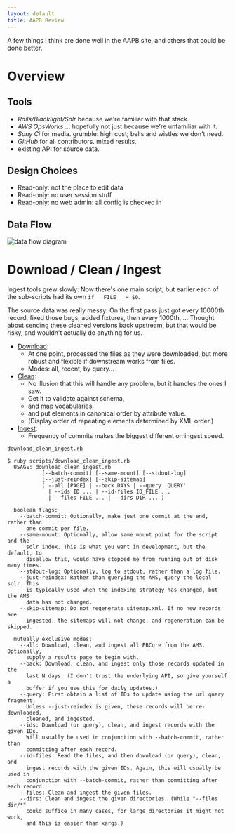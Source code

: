 ```yaml
---
layout: default
title: AAPB Review
---
```


A few things I think are done well in the AAPB site,
and others that could be done better.

<!--more-->

# Overview

## Tools

- *Rails/Blacklight/Solr* because we're familiar with that stack.
- *AWS OpsWorks* ... hopefully not just because we're unfamiliar with it.
- *Sony Ci* for media. grumble: high cost; bells and wistles we don't need.
- *GitHub* for all contributors. mixed results.
- existing API for source data.

## Design Choices

- Read-only: not the place to edit data
- Read-only: no user session stuff
- Read-only: no web admin: all config is checked in

## Data Flow

![data flow diagram](https://cdn.rawgit.com/WGBH/AAPB2/master/docs/aapb-data-flow.svg?v2)


# Download / Clean / Ingest

Ingest tools grew slowly: Now there's one main script, but earlier
each of the sub-scripts had its own `if __FILE__ = $0`.

The source data was really messy: On the first pass just got every 10000th 
record, fixed those bugs, added fixtures, then every 1000th, ... Thought about
sending these cleaned versions back upstream, but that would be risky, and 
wouldn't actually do anything for us.

- [Download](https://github.com/WGBH/AAPB2/blob/master/scripts/lib/downloader.rb):
  - At one point, processed the files as they were downloaded,
    but more robust and flexible if downstream works from files.
  - Modes: all, recent, by query...
- [Clean](https://github.com/WGBH/AAPB2/blob/master/scripts/lib/cleaner.rb): 
  - No illusion that this will handle any problem, but it handles the ones I saw.
  - Get it to validate against schema,
  - and [map vocabularies](https://github.com/WGBH/AAPB2/blob/master/app/models/vocab_map.rb),
  - and put elements in canonical order by attribute value.
  - (Display order of repeating elements determined by XML order.)
- [Ingest](https://github.com/WGBH/AAPB2/blob/master/scripts/lib/pb_core_ingester.rb):
  - Frequency of commits makes the biggest different on ingest speed.

[`download_clean_ingest.rb`](https://github.com/WGBH/AAPB2/blob/master/scripts/download_clean_ingest.rb)
```
$ ruby scripts/download_clean_ingest.rb
  USAGE: download_clean_ingest.rb
           [--batch-commit] [--same-mount] [--stdout-log]
           [--just-reindex] [--skip-sitemap]
           ( --all [PAGE] | --back DAYS | --query 'QUERY'
             | --ids ID ... | --id-files ID_FILE ...
             | --files FILE ... | --dirs DIR ... )

  boolean flags:
    --batch-commit: Optionally, make just one commit at the end, rather than
      one commit per file.
    --same-mount: Optionally, allow same mount point for the script and the
      solr index. This is what you want in development, but the default, to
      disallow this, would have stopped me from running out of disk many times.
    --stdout-log: Optionally, log to stdout, rather than a log file.
    --just-reindex: Rather than querying the AMS, query the local solr. This
      is typically used when the indexing strategy has changed, but the AMS
      data has not changed.
    --skip-sitemap: Do not regenerate sitemap.xml. If no new records are
      ingested, the sitemaps will not change, and regeneration can be skipped.

  mutually exclusive modes:
    --all: Download, clean, and ingest all PBCore from the AMS. Optionally,
      supply a results page to begin with.
    --back: Download, clean, and ingest only those records updated in the
      last N days. (I don't trust the underlying API, so give yourself a
      buffer if you use this for daily updates.)
    --query: First obtain a list of IDs to update using the url query fragment.
      Unless --just-reindex is given, these records will be re-downloaded,
      cleaned, and ingested.
    --ids: Download (or query), clean, and ingest records with the given IDs.
      Will usually be used in conjunction with --batch-commit, rather than
      committing after each record.
    --id-files: Read the files, and then download (or query), clean, and
      ingest records with the given IDs. Again, this will usually be used in
      conjunction with --batch-commit, rather than committing after each record.
    --files: Clean and ingest the given files.
    --dirs: Clean and ingest the given directories. (While "--files dir/*"
      could suffice in many cases, for large directories it might not work,
      and this is easier than xargs.)
```
